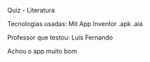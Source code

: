 Quiz - Literatura

Tecnologias usadas:
Mit App Inventor
.apk
.aia

Professor que testou:
Luis Fernando

Achou o app muito bom
